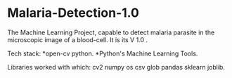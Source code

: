# Malaria-Detection-1.0
The Machine Learning Project, capable to detect malaria parasite in the microscopic image of a blood-cell.
It is its V 1.0 .

Tech stack:
*open-cv python.
*Python's Machine Learning Tools.

Libraries worked with which:
cv2
numpy
os
csv
glob
pandas
sklearn
joblib.

